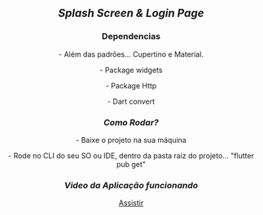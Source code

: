 <div align="center">
    <h2><i>Splash Screen & Login Page</i></h2>
</div>

<div align="center">
    <h3>Dependencias</h3>
    <p>- Além das padrões... Cupertino e Material.</P>
    <p>- Package widgets</p>
    <p>- Package Http</p>
    <p>- Dart convert</p>
</div>

<div align="center">
    <h3><i>Como Rodar?</i></h3>
    <p>- Baixe o projeto na sua máquina</p>
    <p>- Rode no CLI do seu SO ou IDE, dentro da pasta raiz do projeto... "flutter pub get"</p>
</div>

<div align="center">
    <h3><i>Video da Aplicação funcionando</i></h3>
    
[Assistir]()
    
</div>